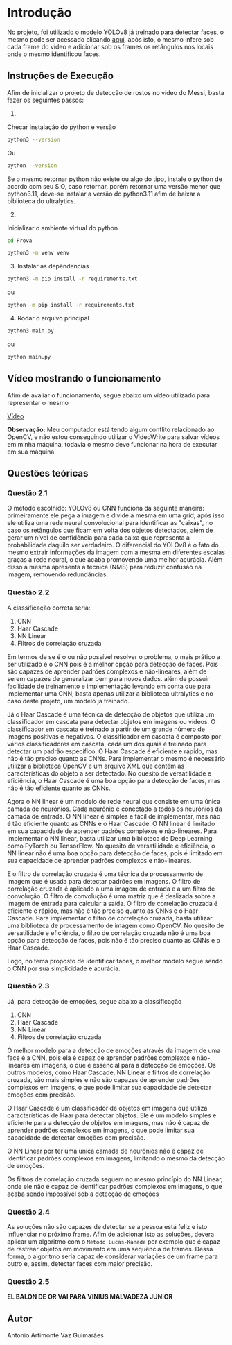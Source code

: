 # Introdução

No projeto, foi utilizado o modelo YOLOv8 já treinado para detectar faces, o mesmo pode ser acessado clicando [aqui](https://github.com/derronqi/yolov8-face), após isto, o mesmo infere sob cada frame do vídeo e adicionar sob os frames os retângulos nos locais onde o mesmo identificou faces.

## Instruções de Execução

Afim de inicializar o projeto de detecção de rostos no vídeo do Messi, basta fazer os seguintes passos:

1. 

Checar instalação do python e versão

```bash
python3 --version
```

Ou

```bash
python --version
```

Se o mesmo retornar python não existe ou algo do tipo, instale o python de acordo com seu S.O, caso retornar, porém retornar uma versão menor que python3.11, deve-se instalar a versão do python3.11 afim de baixar a biblioteca do ultralytics.

2. 

Inicializar o ambiente virtual do python

```bash
cd Prova

python3 -m venv venv
```

3. Instalar as depêndencias

```bash
python3 -m pip install -r requirements.txt
```

ou

```bash
python -m pip install -r requirements.txt
```

4. Rodar o arquivo principal

```bash
python3 main.py
```

ou

```bash
python main.py
```

## Vídeo mostrando o funcionamento

Afim de avaliar o funcionamento, segue abaixo um vídeo utilizado para representar o mesmo

[Vídeo](https://drive.google.com/file/d/1DHaXqLLBNSyhgxtY0Htlb5Y9RZpdfptP/view?usp=sharing)

**Observação:** Meu computador está tendo algum conflito relacionado ao OpenCV, e não estou conseguindo utilizar o VideoWrite para salvar vídeos em minha máquina, todavia o mesmo deve funcionar na hora de executar em sua máquina. 

## Questões teóricas

### Questão 2.1

O método escolhido: YOLOv8 ou CNN funciona da seguinte maneira: primeiramente ele pega a imagem e divide a mesma em uma grid, após isso ele utiliza uma rede neural convolucional para identificar as "caixas", no caso os retângulos que ficam em volta dos objetos detectados, além de gerar um nível de confidência para cada caixa que representa a probabilidade daquilo ser verdadeiro. O diferencial do YOLOv8 é o fato do mesmo extrair informações da imagem com a mesma em diferentes escalas graças a rede neural, o que acaba promovendo uma melhor acurácia. Além disso a mesma apresenta a técnica (NMS) para reduzir confusão na imagem, removendo redundâncias.

### Questão 2.2

A classificação correta seria:

1. CNN
2. Haar Cascade
3. NN Linear
4. Filtros de correlação cruzada


Em termos de se é o ou não possível resolver o problema, o mais prático a ser utilizado é o CNN pois é a melhor opção para detecção de faces. Pois são capazes de aprender padrões complexos e não-lineares, além de serem capazes de generalizar bem para novos dados. além de possuir facilidade de treinamento e implementação levando em conta que para implementar uma CNN, basta apenas utilizar a biblioteca ultralytics e no caso deste projeto, um modelo ja treinado.

Já o Haar Cascade é uma técnica de detecção de objetos que utiliza um classificador em cascata para detectar objetos em imagens ou vídeos. O classificador em cascata é treinado a partir de um grande número de imagens positivas e negativas. O classificador em cascata é composto por vários classificadores em cascata, cada um dos quais é treinado para detectar um padrão específico. O Haar Cascade é eficiente e rápido, mas não é tão preciso quanto as CNNs. Para implementar o mesmo é necessário utilizar a biblioteca OpenCV e um arquivo XML que contém as características do objeto a ser detectado. No quesito de versatilidade e eficiência, o Haar Cascade é uma boa opção para detecção de faces, mas não é tão eficiente quanto as CNNs.

Agora o NN linear é um modelo de rede neural que consiste em uma única camada de neurônios. Cada neurônio é conectado a todos os neurônios da camada de entrada. O NN linear é simples e fácil de implementar, mas não é tão eficiente quanto as CNNs e o Haar Cascade. O NN linear é limitado em sua capacidade de aprender padrões complexos e não-lineares. Para implementar o NN linear, basta utilizar uma biblioteca de Deep Learning como PyTorch ou TensorFlow. No quesito de versatilidade e eficiência, o NN linear não é uma boa opção para detecção de faces, pois é limitado em sua capacidade de aprender padrões complexos e não-lineares.

E o filtro de correlação cruzada é uma técnica de processamento de imagem que é usada para detectar padrões em imagens. O filtro de correlação cruzada é aplicado a uma imagem de entrada e a um filtro de convolução. O filtro de convolução é uma matriz que é deslizada sobre a imagem de entrada para calcular a saída. O filtro de correlação cruzada é eficiente e rápido, mas não é tão preciso quanto as CNNs e o Haar Cascade. Para implementar o filtro de correlação cruzada, basta utilizar uma biblioteca de processamento de imagem como OpenCV. No quesito de versatilidade e eficiência, o filtro de correlação cruzada não é uma boa opção para detecção de faces, pois não é tão preciso quanto as CNNs e o Haar Cascade.

Logo, no tema proposto de identificar faces, o melhor modelo segue sendo o CNN por sua simplicidade e acurácia.

### Questão 2.3

Já, para detecção de emoções, segue abaixo a classificação

1. CNN
2. Haar Cascade
3. NN Linear
4. Filtros de correlação cruzada

O melhor modelo para a detecção de emoções através da imagem de uma face é a CNN, pois ela é capaz de aprender padrões complexos e não-lineares em imagens, o que é essencial para a detecção de emoções. Os outros modelos, como Haar Cascade, NN Linear e filtros de correlação cruzada, são mais simples e não são capazes de aprender padrões complexos em imagens, o que pode limitar sua capacidade de detectar emoções com precisão.

O Haar Cascade é um classificador de objetos em imagens que utiliza características de Haar para detectar objetos. Ele é um modelo simples e eficiente para a detecção de objetos em imagens, mas não é capaz de aprender padrões complexos em imagens, o que pode limitar sua capacidade de detectar emoções com precisão.

O NN Linear por ter uma unica camada de neurônios não é capaz de identificar padrões complexos em imagens, limitando o mesmo da detecção de emoções.

Os filtros de correlação cruzada seguem no mesmo princípio do NN Linear, onde ele não é capaz de identificar padrões complexos em imagens, o que acaba sendo impossível sob a detecção de emoções

### Questão 2.4

As soluções não são capazes de detectar se a pessoa está feliz e isto influenciar no próximo frame. Afim de adicionar isto as soluções, devera aplicar um algoritmo com o `Método Lucas-Kanade` por exemplo que é capaz de rastrear objetos em movimento em uma sequência de frames. Dessa forma, o algoritmo seria capaz de considerar variações de um frame para outro e, assim, detectar faces com maior precisão.

### Questão 2.5

**EL BALON DE OR VAI PARA VINIUS MALVADEZA JUNIOR**


## Autor

Antonio Artimonte Vaz Guimarães